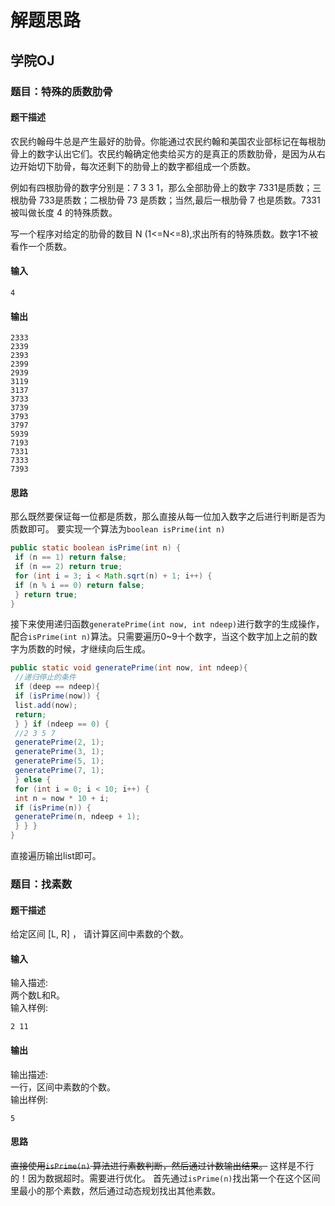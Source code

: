 # 解题思路
## 学院OJ
### 题目：特殊的质数肋骨
#### 题干描述
农民约翰母牛总是产生最好的肋骨。你能通过农民约翰和美国农业部标记在每根肋骨上的数字认出它们。农民约翰确定他卖给买方的是真正的质数肋骨，是因为从右边开始切下肋骨，每次还剩下的肋骨上的数字都组成一个质数。  
  
 例如有四根肋骨的数字分别是：7 3 3 1，那么全部肋骨上的数字 7331是质数；三根肋骨 733是质数；二根肋骨 73 是质数；当然,最后一根肋骨 7 也是质数。7331 被叫做长度 4 的特殊质数。  
  
 写一个程序对给定的肋骨的数目 N (1<=N<=8),求出所有的特殊质数。数字1不被看作一个质数。
 #### 输入
 ```
 4
 ```
 #### 输出
 ```
2333  
2339  
2393  
2399  
2939  
3119  
3137  
3733  
3739  
3793  
3797  
5939  
7193  
7331  
7333  
7393
```
#### 思路
那么既然要保证每一位都是质数，那么直接从每一位加入数字之后进行判断是否为质数即可。
要实现一个算法为`boolean isPrime(int n)`
```java
public static boolean isPrime(int n) {  
 if (n == 1) return false;  
 if (n == 2) return true;  
 for (int i = 3; i < Math.sqrt(n) + 1; i++) {  
 if (n % i == 0) return false;  
 } return true;  
}
```
接下来使用递归函数`generatePrime(int now, int ndeep)`进行数字的生成操作，配合`isPrime(int n)`算法。只需要遍历0~9十个数字，当这个数字加上之前的数字为质数的时候，才继续向后生成。
```java
public static void generatePrime(int now, int ndeep){  
 //递归停止的条件  
 if (deep == ndeep){  
 if (isPrime(now)) {  
 list.add(now);  
 return;  
 } } if (ndeep == 0) {  
 //2 3 5 7  
 generatePrime(2, 1);  
 generatePrime(3, 1);  
 generatePrime(5, 1);  
 generatePrime(7, 1);  
 } else {  
 for (int i = 0; i < 10; i++) {  
 int n = now * 10 + i;  
 if (isPrime(n)) {  
 generatePrime(n, ndeep + 1);  
 } } }  
}
```
直接遍历输出list即可。

### 题目：找素数
#### 题干描述
给定区间  [L, R]  ， 请计算区间中素数的个数。
 #### 输入
 输入描述:  
 两个数L和R。  
输入样例:  
 ```
 2 11
 ```
 #### 输出
 输出描述:  
 一行，区间中素数的个数。  
输出样例:
 ```
 5
 ```
#### 思路
~~直接使用`isPrime(n)` 算法进行素数判断，然后通过计数输出结果。~~
这样是不行的！因为数据超时。需要进行优化。
首先通过`isPrime(n)`找出第一个在这个区间里最小的那个素数，然后通过动态规划找出其他素数。

